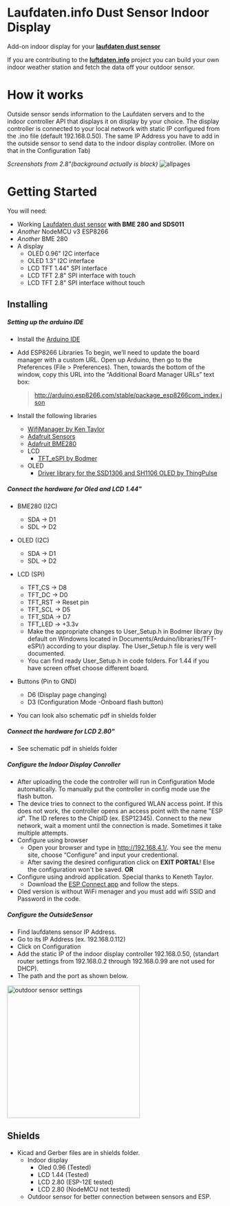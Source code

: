 # Laufdaten.info Dust Sensor Indoor Display
Add-on indoor display for your [**laufdaten dust sensor**](https://luftdaten.info/en/home-en/)

If you are contributing to the [**luftdaten.info**](https://luftdaten.info/en/home-en/) project you can build your own indoor weather station and fetch the data off your outdoor sensor.
# How it works
Outside sensor sends information to the Laufdaten servers and to the indoor controller API that displays it on display by your choice. The display controller is connected to your local network with static IP configured from the .ino file (default 192.168.0.50).
The same IP Address you have to add in the outside sensor to send data to the indoor display controller. (More on that in the Configuration Tab) 

*Screenshots from 2.8"(background actually is black)*
![allpages](https://user-images.githubusercontent.com/22327641/38440072-c37853f0-39e8-11e8-9b3e-93d77d72195f.jpg)

# Getting Started
You will need:
  - Working [Laufdaten dust sensor](https://luftdaten.info/en/construction-manual/) **with BME 280 and SDS011**
  - *Another* NodeMCU v3 ESP8266
  - *Another* BME 280
  - A display
    - OLED 0.96" I2C interface
    - OLED 1.3" I2C interface
    - LCD TFT 1.44" SPI interface
    - LCD TFT 2.8"  SPI interface with touch
    - LCD TFT 2.8"  SPI interface without touch
    
## Installing
  ##### Setting up the arduino IDE
  - Install the [Arduino IDE](https://www.arduino.cc/en/Main/Software)
  - Add ESP8266 Libraries
    To begin, we’ll need to update the board manager with a custom URL. Open up Arduino, then go to the Preferences (File > Preferences).       Then, towards the bottom of the window, copy this URL into the “Additional Board Manager URLs” text box:

     > http://arduino.esp8266.com/stable/package_esp8266com_index.json
   - Install the following libraries
      - [WifiManager by Ken Taylor](https://github.com/kentaylor/WiFiManager)
      - [Adafruit Sensors](https://github.com/adafruit/Adafruit_Sensor)
      - [Adafruit BME280](https://github.com/adafruit/Adafruit_BME280_Library)
      - LCD
        - [TFT_eSPI by Bodmer](https://github.com/Bodmer/TFT_eSPI)
      - OLED
        - [Driver library for the SSD1306 and SH1106 OLED by ThingPulse](https://github.com/ThingPulse/esp8266-oled-ssd1306)
        
  ##### Connect the hardware for Oled and LCD 1.44"
  - BME280 (I2C)
    - SDA -> D1
    - SDL -> D2
  - OLED (I2C)
    - SDA -> D1
    - SDL -> D2
  - LCD (SPI)
    - TFT_CS -> D8
    - TFT_DC -> D0
    - TFT_RST -> Reset pin
    - TFT_SCL -> D5
    - TFT_SDA -> D7
    - TFT_LED -> +3.3v
    - Make the appropriate changes to User_Setup.h in Bodmer library (by default on Windowns located in Documents/Arduino/libraries/TFT-eSPI/) according to your display. The User_Setup.h file is very well documented.
    - You can find ready User_Setup.h in code folders. For 1.44 if you have screen offset choose different board.
            
  - Buttons (Pin to GND)
    - D6 (Display page changing)
    - D3 (Configuration Mode -Onboard flash button)
  - You can look also schematic pdf in shields folder
  
  ##### Connect the hardware for LCD 2.80"
  - See schematic pdf in shields folder
  
##### Configure the Indoor Display Conroller
  - After uploading the code the controller will run in Configuration Mode automatically. To manually put the controller in config mode use the flash button. 
  - The device tries to connect to the configured WLAN access point. If this does not work, the controller opens an access point with the name "ESP *id*". The ID referes to the ChipID (ex. ESP12345). Connect to the new network, wait a moment until the connection is made. Sometimes it take multiple attempts.
  - Configure using browser
    - Open your browser and type in http://192.168.4.1/. You see the menu site, choose “Configure” and input your credentional.
    - After saving the desired configuration click on **EXIT PORTAL**! Else the configuration won't be saved.
  **OR**
  - Configure using android application. Special thanks to Keneth Taylor.
    - Download the [ESP Connect app](https://play.google.com/store/apps/details?id=au.com.umranium.espconnect) and follow the steps.
  - Oled version is without WiFi menager and you must add wifi SSID and Password in the code.  
  
##### Configure the OutsideSensor
  - Find laufdatens sensor IP Address.
  - Go to its IP Address (ex. 192.168.0.112)
  - Click on Configuration
  - Add the static IP of the indoor display controller 192.168.0.50, (standart router settings from 192.168.0.2 through 192.168.0.99 are not used for DHCP).
  - The path and the port as shown below.
<img width="308" alt="outdoor sensor settings" src="https://user-images.githubusercontent.com/22327641/38470807-d6eae57c-3b70-11e8-81f4-78d50c0c58cd.png">

## Shields
  - Kicad and Gerber files are in shields folder.
    - Indoor display
      - Oled 0.96 (Tested)
      - LCD 1.44  (Tested)
      - LCD 2.80  (ESP-12E tested)
      - LCD 2.80  (NodeMCU not tested)
    - Outdoor sensor for better connection between sensors and ESP.
      
          

